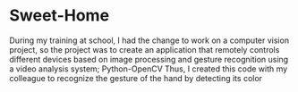 # Sweet-Home
During my training at school, I had the change to work on a computer vision project, so the project was to create an application that remotely controls different devices based on image processing and gesture recognition using a video analysis system; Python-OpenCV
Thus, I created this code with my colleague to recognize the gesture of the hand by detecting its color
